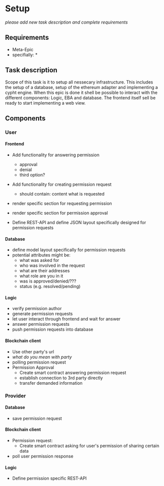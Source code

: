 # Setup

_please add new task description and complete requirements_

## Requirements

* Meta-Epic
* specifially: 
    * 

## Task description
Scope of this task is it to setup all nessecary infrastructure. This includes the 
setup of a database, setup of the ethereum adapter and implementing a cypht engine.
When this epic is done it shell be possible to interact with the different components:
Logic, EBA and database. The frontend itself sell be ready to start implementing a
web view. 


## Components

### User

#### Frontend

* Add functionality for answering permission
    * approval
    * denial
    * third option?
* Add functionality for creating permission request
    * should contain:
        content what is requested
* render specific section for requesting permission
* render specific section for permission approval

* Define REST-API and define JSON layout specifically designed
    for permission requests

#### Database

* define model layout specifically for permission requests
* potential attributes might be:
    * what was asked for
    * who was involved in the request
    * what are their addresses
    * what role are you in it
    * was is approved/denied/???
    * status (e.g. resolved/pending)

#### Logic

* verify permission author
* generate permission requests
* let user interact through frontend and wait for answer
* answer permission requests
* push permission requests into database

#### Blockchain client

* Use other party's url
* _what do you mean with party_
* polling permission request
* Permission Approval
    * Create smart contract answering
    permission request
    * establish connection to 3rd party directly
    * transfer demanded information


### Provider

#### Database

* save permission request

#### Blockchain client

* Permission request:
    * Create smart contract asking for user's permission of sharing certain data
* poll user permission response

#### Logic

* Define permission specific REST-API